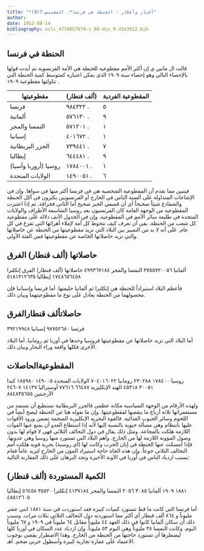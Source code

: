 ```yaml
---
title: "*أخبار وأفكار : الحنطة في فرنسا*. المقتبس 7(9)"
author: 
date: 1912-08-14
bibliography: oclc_4770057679-i_80-div_9.d1e3912.bib
---
```




##  الحنطة في فرنسا 


 قالت ال  ماتين  ي إن أكثر الأمم مقطوعية للحنطة هي الأمة الفرنسوية ثم أيدت قولها بالإحصاء التالي وهو إحصاء سنة  ١٩٠٩  الذي يمكن اعتباره كمتوسط كمية الحنطة التي تناولتها مقطوعية  ١٩٠٩  . 


 مقطوعيتها  |  (ألف قنطار)  |  المقطوعية الفردية 
-|-|-
 فرنسا  |  ٩٨٤٣٢٢  .  |  ٥ 
 ألمانية  |  ٥٧٦١٣٠  .  |  ٩ 
 النمسا والمجر  |  ٥٧١٢٠١  .  |  ١ 
 إسبانيا  |  ٤٠١٦٧٢  .  |  ١ 
 الجزر البريطانية  |  ٧٣٩٤٤١  .  |  ٧ 
 إيطاليا  |  ٦٤٤٤٨١  .  |  ٩ 
 روسيا (أروربا وآسيا)  |  ١٧٨٤٠٠١  .  |  ١ 
 الولايات المتحدة  |  ١٤٩٠٠٥١  .  |  ٦ 


 فيتبين مما تقدم أن المقطوعية الشخصية هي في فرنسا أكثر منها في سواها. وإن في الإشاعات المتداولة عَلَى ألسنة الناس في الخارج أو الفرنسويين يكثرون في أكل الحنطة والضفادع شيئاً صحيحاً أي أن قسمي الخبز صحيح أما الثاني فخرافة.   ثم إذا اعتبرت المقطوعية من الوجهة العامة كان الفرنسيون بعد روسيا الشاسعة الأطراف والولايات المتحدة في طليعة سائر الأمم في المقطوعية. وإن في الجدول الآنف دلالة عَلَى مقطوعية كل شعب من الحنطة. بقي أن نعرف كيف تتحوط كل أمة لإملاء أهرائها التي تفرغ في كل عام. عَلَى أنه لا بد من التمييز بين البلاد التي تزيد مقطوعيتها من الحنطة عن حاصلاتها والتي تزيد حاصلاتها الخاصة عن مقطوعيتها فمن الفئة الأولى. 


 حاصلاتها (ألف قنطار) الفرق 
-
 ألمانيا  ٣٧٥٥٧٢٠٠٥٦ 
 النمسا والمجر  ٤٩٩٣٦٧١٨٤ 
 حاصلاتها (ألف قنطار) الفرق 
 إنكلترا  ١٧٤٨٦٥٦٤٥٨ 
 إيطاليا  ٥١٨١٣١٢٦٣٥ 


 فأعظم البلاد استيراداً للحنطة هي إنكلترا ثم ألمانيا حليفتها. أما فرنسا وإسبانيا فإن محصولهما من الحنطة يعادل عَلَى نوع ما مقطوعيتهما وبيان ذلك. 


 حاصلاتألف قنطارالفرق 
-
 فرنسا  ٩٧٧٥٢٦٨٠ 
 إسبانيا  ٣٩٢١٩٩٤٨ 


 أما البلاد التي تزيد حاصلاتها عن مقطوعيتها فروسيا وحدها في أوربا ثم رومانيا. أما البلاد الأخرى فكلها واقعة وراء البحار وبيان ذلك. 


 المقطوعيةالحاصلات 
-
 روسيا  ١٧٨٤٠٠  ٢٣٠٢٨٨ 
 رومانيا  ٧٠٤٠١٦٠٢٢ 
 الولايات المتحدة  ١٤٩٠٠٥  ١٨٥٩٨٠ 
 كندا  ٣٠٠٥١  ٤٥٣١٨ 
 الهند الإنكليزية  ٦٦٤٨٧  ٧٧٦١٦ 
 أوستراليا  ١٤١٣٧  ٢٤٦٠٧  
 الأرجنتين  ٨٨٤٨٣٥٦٥٥ 


 ولهذه الأرقام من الوجهة السياسية مكانة عظمى فالجزر البريطانية تستطيع أن تستمد من مستعمراتها  ثلاثة  أرباع ما ينقصها لمقطوعيتها. وإن ما نقوله هنا عن الحنطة ليصح أيضاً في اللحوم وسائر الحبوب الغذائية. فالقوة البحرية الإنكليزية الضخمة تضمن ورود الأقوات عليها بانتظام وهي مسألة حيوية بالنسبة إليها لأنه إذا استطاع العدو أن يمنع عنها القوات اللازمة هلكت بالمجاعة. ومثل ذلك يقال في دول التحالف الثلاثي فهي لا قوام لها بدون وصول المؤونة اللازمة لها من الخارج. وأهم البلاد التي تستورد منها روسيا وهي عدوتها. فإذا أمسكت عنها الحنطة في إبان الحرب وكانت لها (أي روسية) بحرية قوية هلكت أمم التحالف الثلاثي جوعاً. وإن هذه الجاة حاجة استيراد المؤن من الخارج لتزيد عاماً فعام بسبب ازدياد الناس في أوربا في الآونة الأخيرة وتجد البرهان عَلَى ذلك المقارنة التالية: 


 الكمية المستوردة (ألف قنطار) 
-
 ١٨٨١  ١٩٠٩ 
 ألمانيا  ٣٠٨٥  ٢٠٥٦ 
 النمسا والمجر  ٤١٣٧١٨٤ 
 إنكلترا  ٣٥٥٢٠  ٥٦٤٥٨ 
 إيطاليا  ٤٨٥١٢٦٠٥ 


 أما فرنسا التي كانت ما قط تستورد كميات كبيرة فقد استوردت في سنة  ١٨٨١  اثني  عشر  مليوناً و  ٨٦٤  ألف  قنطار أي أكثر مما استوردته دول التحالف الثلاثي بثلاث مرات. وسبب ذلك أن سكان ألمانيا كانوا في ذلك العهد  ٤٤  مليوناً مقابل  ٦٤  مليوناً في  ١٩٠٩  و  ٦٧  مليوناً اليوم. وكانت النمسا  ٣٨  مليوناً وهي اليوم  ٥٣  مليوناً. وإن ازدياد عدد السكان في أوربا كلها ليضطرها أن تستورد حاجتها من الحنطة من الخارج. وهذا الاضطرار يقضي بوجوب الاعتماد عَلَى عمارة تجارية كبيرة وأسطول حربي ضخم. اهـ. 
